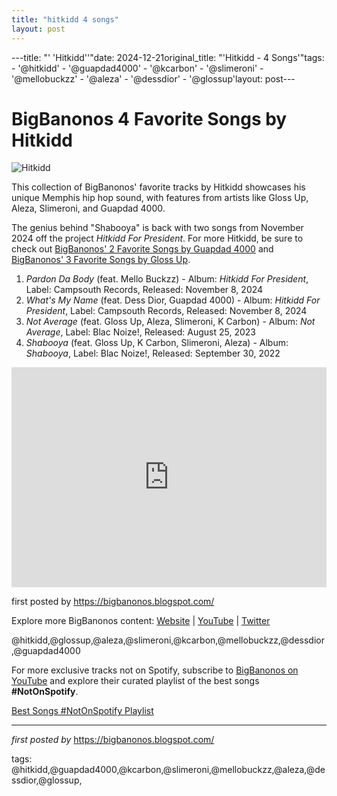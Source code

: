 ```yaml
---
title: "hitkidd 4 songs"
layout: post
---
```

---title: "' 'Hitkidd''"date: 2024-12-21original_title: "'Hitkidd - 4 Songs'"tags:  - '@hitkidd'  - '@guapdad4000'  - '@kcarbon'  - '@slimeroni'  - '@mellobuckzz'  - '@aleza'  - '@dessdior'  - '@glossup'layout: post---<h1>BigBanonos 4 Favorite Songs by Hitkidd</h1><img alt="Hitkidd" src="https://www.hotnewhiphop.com/imgprst/2292x1200-fit-81-auto/2024/11/hitkidd-for-president.jpg" /> <p>This collection of BigBanonos' favorite tracks by Hitkidd showcases his unique Memphis hip hop sound, with features from artists like Gloss Up, Aleza, Slimeroni, and Guapdad 4000.</p> <p>The genius behind "Shabooya" is back with two songs from November 2024 off the project *Hitkidd For President*. For more Hitkidd, be sure to check out <a href="https://bigbanonos.blogspot.com/2024/11/guapdad-4000-3-songs.html">BigBanonos' 2 Favorite Songs by Guapdad 4000</a> and <a href="https://bigbanonos.blogspot.com/2024/11/bigbanonos-3-favorite-songs-by-gloss-up.html">BigBanonos' 3 Favorite Songs by Gloss Up</a>.</p> <ol> <li><em>Pardon Da Body</em> (feat. Mello Buckzz) - Album: <em>Hitkidd For President</em>, Label: Campsouth Records, Released: November 8, 2024</li> <li><em>What's My Name</em> (feat. Dess Dior, Guapdad 4000) - Album: <em>Hitkidd For President</em>, Label: Campsouth Records, Released: November 8, 2024</li> <li><em>Not Average</em> (feat. Gloss Up, Aleza, Slimeroni, K Carbon) - Album: <em>Not Average</em>, Label: Blac Noize!, Released: August 25, 2023</li> <li><em>Shabooya</em> (feat. Gloss Up, K Carbon, Slimeroni, Aleza) - Album: <em>Shabooya</em>, Label: Blac Noize!, Released: September 30, 2022</li></ol> <div> <iframe allow="autoplay; clipboard-write; encrypted-media; fullscreen; picture-in-picture" allowfullscreen="" frameborder="0" height="352" loading="lazy" src="https://open.spotify.com/embed/playlist/3AERN0C6p88UqaubaeQ9Ba?utm_source=generator" width="100%"></iframe></div> <p>first posted by <a href="https://bigbanonos.blogspot.com/">https://bigbanonos.blogspot.com/</a></p> <div> <p>Explore more BigBanonos content: <a href="https://bigbanonos.blogspot.com/">Website</a> | <a href="https://www.youtube.com/@BigBanonos">YouTube</a> | <a href="https://x.com/bigbanonos">Twitter</a></p></div> <!--Tags--><p>@hitkidd,@glossup,@aleza,@slimeroni,@kcarbon,@mellobuckzz,@dessdior,@guapdad4000</p><!--Subscribe and Playlist Links--><div>    <p>For more exclusive tracks not on Spotify, subscribe to <a href="https://www.youtube.com/@BigBanonos" target="_blank">BigBanonos on YouTube</a> and explore their curated playlist of the best songs <strong>#NotOnSpotify</strong>.</p>    <p><a href="https://www.youtube.com/playlist?list=PLtuNtuTatqI0kFahUCbtbfenC_ET5O_tr" target="_blank">Best Songs #NotOnSpotify Playlist<br /></a></p></div><hr /><p><em>first posted by</em> <a href="https://bigbanonos.blogspot.com/" rel="noopener" target="_new">https://bigbanonos.blogspot.com/</a></p><p>tags: @hitkidd,@guapdad4000,@kcarbon,@slimeroni,@mellobuckzz,@aleza,@dessdior,@glossup,</p>